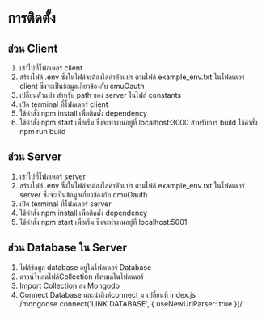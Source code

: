 # การติดตั้ง
## ส่วน Client
1. เข้าไปที่โฟลเดอร์ client
2. สร้างไฟล์ .env ซึ่งในไฟล์จะต้องใส่ค่าตัวแปร ตามไฟล์ example_env.txt ในโฟลเดอร์ client ซึ่งจะเป็นข้อมูลเกี่ยวข้องกับ cmuOauth
3. เปลี่ยนตัวแปร สำหรับ path ของ server ในไฟล์ constants
4. เปิด terminal ที่โฟลเดอร์ client
5. ใช้คำสั่ง npm install เพื่อติดตั้ง dependency
6. ใช้คำสั่ง npm start เพื่อเริ่ม ซึ่งจะทำงานอยู่ที่ localhost:3000
สำหรับการ build ใช้คำสั่ง npm run build

## ส่วน Server
1. เข้าไปที่โฟลเดอร์ server
2. สร้างไฟล์ .env ซึ่งในไฟล์จะต้องใส่ค่าตัวแปร ตามไฟล์ example_env.txt ในโฟลเดอร์ server ซึ่งจะเป็นข้อมูลเกี่ยวข้องกับ cmuOauth
3. เปิด terminal ที่โฟลเดอร์ server
4. ใช้คำสั่ง npm install เพื่อติดตั้ง dependency
5. ใช้คำสั่ง npm start เพื่อเริ่ม ซึ่งจะทำงานอยู่ที่ localhost:5001

## ส่วน Database ใน Server
1. ไฟล์ข้อมูล database อยู่ในโฟลเดอร์ Database
2. ดาวน์โหลดไฟล์Collection ทั้งหมดในโฟลเดอร์
3. Import Collection ลง Mongodb
4. Connect Database และนำลิงค์connect มาเปลี่ยนที่ index.js /mongoose.connect('LINK DATABASE', { useNewUrlParser: true })/
